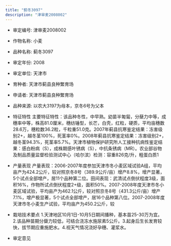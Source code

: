 ```yaml
---
title: "蓟冬3097"
description: "津审麦2008002"
---
```

* 审定编号:  津审麦2008002

*  作物名称:  小麦

*  品种名称:  蓟冬3097

*  审定年份:  2008

*  审定单位:  天津市

* 育种者:  天津市蓟县良种繁育场

*  申请者:  天津市蓟县良种繁育场

*  品种来源:  以农大3197为母本，京冬6号为父本

*  特征特性
主要特征特性：该品种冬性，中早熟。幼苗半匍匐，分蘖力中等，成穗率中等，株高81.0厘米，穗纺锤型，长芒，白壳，红粒，硬质，平均亩穗数28.6万，穗粒数36.2粒，千粒重51.0克。2007年蓟县抗寒鉴定结果：冻害级别2+，越冬茎100%，死茎率0%。2008年蓟县抗寒鉴定结果：冻害级别2+，越冬茎94.3%，死茎率5.7%。天津市植物保护研究所人工接种抗病性鉴定结果：感白粉病（S），成株期感叶锈病（S），中抗条锈病（MR）。农业部谷物及制品质量监督检验测试中心（哈尔滨）检测：容重826克/升，粗蛋白质1

*  产量表现
产量表现：2006-2007年度参加天津市冬小麦区域试验A组，平均亩产为424.2公斤，较对照京冬8号（389.9公斤/亩）增产8.8%，增产显著，5个试点全部增产，居11个品种第二位。田间表现：武清试点倒伏程度3级，面积16%，作物所试点倒伏程度2+级，面积50%。2007-2008年度天津市冬小麦区域试验，平均亩产为462.1公斤，较对照京冬8号（431.3公斤/亩）增产7.1%，增产极显著，5个试点全部增产，居16个品种第八位。2007-2008年度天津市冬小麦生产试验，平均亩产为450.2公斤，较

*  栽培技术要点
1.天津地区10月1日-10月5日期间播种，基本苗25-30万为宜。2.该品种苗期分蘖力较低，可结合浇冻水施尿素5公斤。3.起身后生长发育较快，拔节期应重施肥水。4.视天气情况浇好孕穗、灌浆水。

*  审定意见

